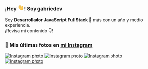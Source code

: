 <h3>¡Hey <img src="https://raw.githubusercontent.com/ABSphreak/ABSphreak/master/gifs/Hi.gif" width="20px" decondig="async">! Soy gabriedev</h3>

<p>Soy <strong>Desarrollador JavaScript Full Stack 🚀</strong> más con un año y medio experiencia.<br />¡Revisa mi contenido 👇!</p>

### 📸 Mis últimas fotos en [mi Instagram](https://instagram.com/gabrie.dev)


<a href='https://instagram.com/p/CtruQitPJU1' target='_blank'>
  <img width='20%' src='https://instagram.fkiv8-1.fna.fbcdn.net/v/t51.2885-15/354557634_595647665883083_2498794285121939883_n.jpg?stp=dst-jpg_e15_fr_s1080x1080&_nc_ht=instagram.fkiv8-1.fna.fbcdn.net&_nc_cat=111&_nc_ohc=ZWM2N4GTyPgAX9n0rHH&edm=APU89FABAAAA&ccb=7-5&oh=00_AfDoccbtYL-3dLfL3vvWTrfmqlkWwsxS5zKAfKPIO1SPHg&oe=64B4CDE3&_nc_sid=bc0c2c' alt='Instagram photo' />
</a>
<a href='https://instagram.com/p/CtrtZEhvfjK' target='_blank'>
  <img width='20%' src='https://instagram.fkiv8-1.fna.fbcdn.net/v/t51.2885-15/354566352_1280061536273536_3184760590463359796_n.jpg?stp=dst-jpg_e15&_nc_ht=instagram.fkiv8-1.fna.fbcdn.net&_nc_cat=104&_nc_ohc=3_v7Wt1WE1kAX-UkdTU&edm=APU89FABAAAA&ccb=7-5&oh=00_AfDkQM7p-QaFw0eNQIKlbgh6p5tmTmrpZayO2FakKNGMxQ&oe=64B432DC&_nc_sid=bc0c2c' alt='Instagram photo' />
</a>
<a href='https://instagram.com/p/CtDUXiGIwfW' target='_blank'>
  <img width='20%' src='https://instagram.fkiv8-1.fna.fbcdn.net/v/t51.2885-15/350888316_2281662725376540_4082540287140756007_n.jpg?stp=dst-jpg_e15&_nc_ht=instagram.fkiv8-1.fna.fbcdn.net&_nc_cat=100&_nc_ohc=knHcPkSCw6oAX-KAWLU&edm=APU89FABAAAA&ccb=7-5&oh=00_AfBcgRog0JNXhHTdfXJAIAJmKUnRix2z_D4g2mOauj3EOw&oe=64B4F318&_nc_sid=bc0c2c' alt='Instagram photo' />
</a>
<a href='https://instagram.com/p/CoTfm_INWyt' target='_blank'>
  <img width='20%' src='https://instagram.fkiv8-1.fna.fbcdn.net/v/t51.2885-15/321050480_935030397667260_4356312353538439528_n.jpg?stp=dst-jpg_e15&_nc_ht=instagram.fkiv8-1.fna.fbcdn.net&_nc_cat=100&_nc_ohc=-nyURvdC9N8AX_UJjl_&edm=APU89FABAAAA&ccb=7-5&oh=00_AfAMCfsw2JV_9VzckCwM90HXl-85uj7DA3-lA0yNkaQNvg&oe=64B4B557&_nc_sid=bc0c2c' alt='Instagram photo' />
</a>
